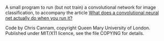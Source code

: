 
A small program to run (but not train) a convolutional network for
image classification, to accompany the article [What does a
convolutional neural net actually do when you run
it?](https://thebreakfastpost.com/2018/04/18/what-does-a-convolutional-neural-net-actually-do-when-you-run-it/)

Code by Chris Cannam, copyright Queen Mary University of
London. Published under MIT/X11 licence, see the file COPYING for
details.

